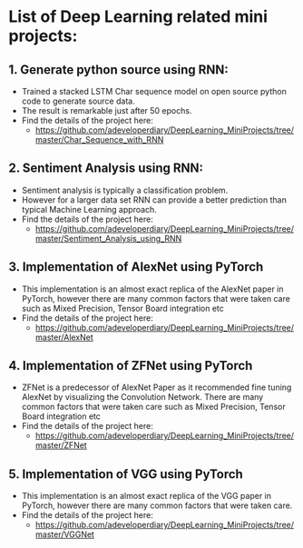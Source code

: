 # List of Deep Learning related mini projects:
## 1. Generate python source using RNN:

- Trained a stacked LSTM Char sequence model on open source python code to generate source data. 
- The result is remarkable just after 50 epochs.
- Find the details of the project here: 
    - https://github.com/adeveloperdiary/DeepLearning_MiniProjects/tree/master/Char_Sequence_with_RNN 
    
## 2. Sentiment Analysis using RNN:

- Sentiment analysis is typically a classification problem.
- However for a larger data set RNN can provide a better prediction than typical Machine Learning approach.  
- Find the details of the project here: 
    - https://github.com/adeveloperdiary/DeepLearning_MiniProjects/tree/master/Sentiment_Analysis_using_RNN 

## 3. Implementation of AlexNet using PyTorch

- This implementation is an almost exact replica of the AlexNet paper in PyTorch, 
  however there are many common factors that were taken care such as Mixed Precision, Tensor Board integration etc
- Find the details of the project here:
    - https://github.com/adeveloperdiary/DeepLearning_MiniProjects/tree/master/AlexNet 
    
## 4. Implementation of ZFNet using PyTorch

- ZFNet is a predecessor of AlexNet Paper as it recommended fine tuning AlexNet by visualizing the Convolution
Network. There are many common factors that were taken care such as Mixed Precision, Tensor Board integration etc
- Find the details of the project here:
    - https://github.com/adeveloperdiary/DeepLearning_MiniProjects/tree/master/ZFNet 
    
## 5. Implementation of VGG using PyTorch

- This implementation is an almost exact replica of the VGG paper in PyTorch, however there are many
common factors that were taken care.
- Find the details of the project here:
    - https://github.com/adeveloperdiary/DeepLearning_MiniProjects/tree/master/VGGNet
